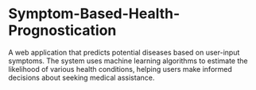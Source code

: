 # Symptom-Based-Health-Prognostication
A web application that predicts potential diseases based on user-input symptoms. The system uses machine learning algorithms to estimate the likelihood of various health conditions, helping users make informed decisions about seeking medical assistance.
